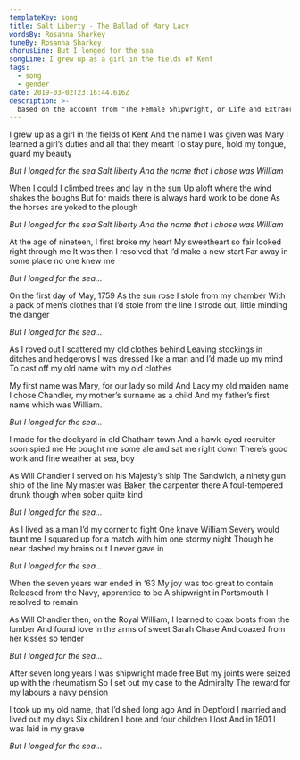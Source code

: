 ```yaml
---
templateKey: song
title: Salt Liberty - The Ballad of Mary Lacy
wordsBy: Rosanna Sharkey
tuneBy: Rosanna Sharkey
chorusLine: But I longed for the sea
songLine: I grew up as a girl in the fields of Kent
tags:
  - song
  - gender
date: 2019-03-02T23:16:44.616Z
description: >-
  based on the account from "The Female Shipwright, or Life and Extraordinary Adventures of Mary Lacy".
---
```

I grew up as a girl in the fields of Kent
And the name I was given was Mary
I learned a girl’s duties and all that they meant
To stay pure, hold my tongue, guard my beauty

_But I longed for the sea
Salt liberty
And the name that I chose was William_

When I could I climbed trees and lay in the sun
Up aloft where the wind shakes the boughs
But for maids there is always hard work to be done
As the horses are yoked to the plough

_But I longed for the sea
Salt liberty
And the name that I chose was William_

At the age of nineteen, I first broke my heart
My sweetheart so fair looked right through me
It was then I resolved that I’d make a new start
Far away in some place no one knew me

_But I longed for the sea..._

On the first day of May, 1759
As the sun rose I stole from my chamber
With a pack of men’s clothes that I’d stole from the line
I strode out, little minding the danger

_But I longed for the sea..._

As I roved out I scattered my old clothes behind
Leaving stockings in ditches and hedgerows
I was dressed like a man and I’d made up my mind
To cast off my old name with my old clothes

My first name was Mary, for our lady so mild
And Lacy my old maiden name
I chose Chandler, my mother’s surname as a child
And my father’s first name which was William.

_But I longed for the sea..._

I made for the dockyard in old Chatham town
And a hawk-eyed recruiter soon spied me
He bought me some ale and sat me right down
There’s good work and fine weather at sea, boy

As Will Chandler I served on his Majesty’s ship
The Sandwich, a ninety gun ship of the line
My master was Baker, the carpenter there
A foul-tempered drunk though when sober quite kind

_But I longed for the sea..._

As I lived as a man I’d my corner to fight
One knave William Severy would taunt me
I squared up for a match with him one stormy night
Though he near dashed my brains out I never gave in

_But I longed for the sea..._

When the seven years war ended in ‘63
My joy was too great to contain
Released from the Navy, apprentice to be
A shipwright in Portsmouth I resolved to remain

As Will Chandler then, on the Royal William,
I learned to coax boats from the lumber
And found love in the arms of sweet Sarah Chase
And coaxed from her kisses so tender

_But I longed for the sea..._

After seven long years I was shipwright made free
But my joints were seized up with the rheumatism
So I set out my case to the Admiralty
The reward for my labours a navy pension

I took up my old name, that I’d shed long ago
And in Deptford I married and lived out my days
Six children I bore and four children I lost
And in 1801 I was laid in my grave

_But I longed for the sea…_
